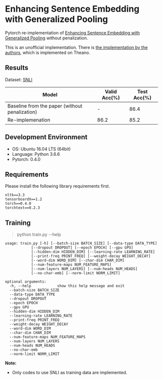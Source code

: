 # Enhancing Sentence Embedding with Generalized Pooling
Pytorch re-implementation of [Enhancing Sentence Embedding with Generalized Pooling](https://arxiv.org/abs/1806.09828) without penalization.

This is an unofficial implementation. There is [the implementation by the authors](https://github.com/lukecq1231/generalized-pooling), which is implemented on Theano.

## Results
Dataset: [SNLI](https://nlp.stanford.edu/projects/snli/)

| Model | Valid Acc(%) | Test Acc(%)
| ----- | ------------ | -----------
| Baseline from the paper (without penalization) | - | 86.4 |
| Re-implemenation | 86.2 | 85.2 |

## Development Environment
- OS: Ubuntu 16.04 LTS (64bit)
- Language: Python 3.6.6
- Pytorch: 0.4.0

## Requirements
Please install the following library requirements first.

    nltk==3.3
    tensorboardX==1.2
    torch==0.4.0
    torchtext==0.2.3
    
## Training
> python train.py --help

    usage: train.py [-h] [--batch-size BATCH_SIZE] [--data-type DATA_TYPE]
                [--dropout DROPOUT] [--epoch EPOCH] [--gpu GPU]
                [--hidden-dim HIDDEN_DIM] [--learning-rate LEARNING_RATE]
                [--print-freq PRINT_FREQ] [--weight-decay WEIGHT_DECAY]
                [--word-dim WORD_DIM] [--char-dim CHAR_DIM]
                [--num-feature-maps NUM_FEATURE_MAPS]
                [--num-layers NUM_LAYERS] [--num-heads NUM_HEADS]
                [--no-char-emb] [--norm-limit NORM_LIMIT]

    optional arguments:
      -h, --help            show this help message and exit
      --batch-size BATCH_SIZE
      --data-type DATA_TYPE
      --dropout DROPOUT
      --epoch EPOCH
      --gpu GPU
      --hidden-dim HIDDEN_DIM
      --learning-rate LEARNING_RATE
      --print-freq PRINT_FREQ
      --weight-decay WEIGHT_DECAY
      --word-dim WORD_DIM
      --char-dim CHAR_DIM
      --num-feature-maps NUM_FEATURE_MAPS
      --num-layers NUM_LAYERS
      --num-heads NUM_HEADS
      --no-char-emb
      --norm-limit NORM_LIMIT

**Note:** 
- Only codes to use SNLI as training data are implemented.

